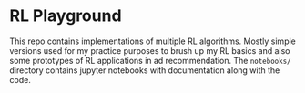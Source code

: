 # RL Playground

This repo contains implementations of multiple RL algorithms. Mostly simple versions used for my practice purposes to brush up my RL basics and also some prototypes of RL applications in ad recommendation. The `notebooks/` directory contains jupyter notebooks with documentation along with the code.
